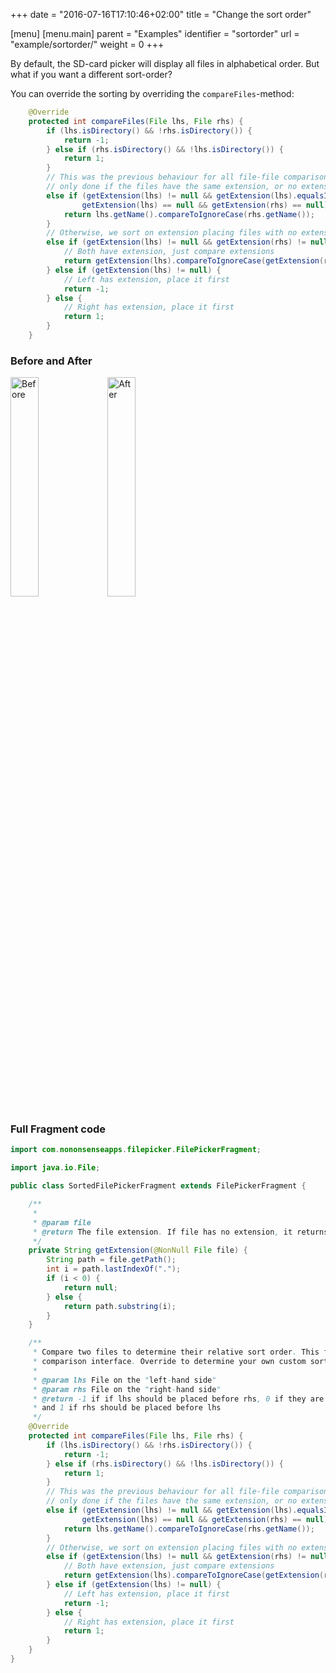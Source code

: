 +++
date = "2016-07-16T17:10:46+02:00"
title = "Change the sort order"

[menu]
  [menu.main]
    parent = "Examples"
    identifier = "sortorder"
    url = "example/sortorder/"
    weight = 0
+++

By default, the SD-card picker will display all files in alphabetical order. But what if you want a different sort-order?

You can override the sorting by overriding the `compareFiles`-method:

```java
    @Override
    protected int compareFiles(File lhs, File rhs) {
        if (lhs.isDirectory() && !rhs.isDirectory()) {
            return -1;
        } else if (rhs.isDirectory() && !lhs.isDirectory()) {
            return 1;
        }
        // This was the previous behaviour for all file-file comparisons. Now it's
        // only done if the files have the same extension, or no extension.
        else if (getExtension(lhs) != null && getExtension(lhs).equalsIgnoreCase(getExtension(rhs)) ||
                getExtension(lhs) == null && getExtension(rhs) == null) {
            return lhs.getName().compareToIgnoreCase(rhs.getName());
        }
        // Otherwise, we sort on extension placing files with no extension last.
        else if (getExtension(lhs) != null && getExtension(rhs) != null) {
            // Both have extension, just compare extensions
            return getExtension(lhs).compareToIgnoreCase(getExtension(rhs));
        } else if (getExtension(lhs) != null) {
            // Left has extension, place it first
            return -1;
        } else {
            // Right has extension, place it first
            return 1;
        }
    }
```

### Before and After
<img src="/screenshots/sorting_before.png" width="30%" alt="Before"/>
<img src="/screenshots/sorting_after.png" width="30%" alt="After"/>

### Full Fragment code

```java
import com.nononsenseapps.filepicker.FilePickerFragment;

import java.io.File;

public class SortedFilePickerFragment extends FilePickerFragment {

    /**
     *
     * @param file
     * @return The file extension. If file has no extension, it returns null.
     */
    private String getExtension(@NonNull File file) {
        String path = file.getPath();
        int i = path.lastIndexOf(".");
        if (i < 0) {
            return null;
        } else {
            return path.substring(i);
        }
    }

    /**
     * Compare two files to determine their relative sort order. This follows the usual
     * comparison interface. Override to determine your own custom sort order.
     *
     * @param lhs File on the "left-hand side"
     * @param rhs File on the "right-hand side"
     * @return -1 if if lhs should be placed before rhs, 0 if they are equal,
     * and 1 if rhs should be placed before lhs
     */
    @Override
    protected int compareFiles(File lhs, File rhs) {
        if (lhs.isDirectory() && !rhs.isDirectory()) {
            return -1;
        } else if (rhs.isDirectory() && !lhs.isDirectory()) {
            return 1;
        }
        // This was the previous behaviour for all file-file comparisons. Now it's
        // only done if the files have the same extension, or no extension.
        else if (getExtension(lhs) != null && getExtension(lhs).equalsIgnoreCase(getExtension(rhs)) ||
                getExtension(lhs) == null && getExtension(rhs) == null) {
            return lhs.getName().compareToIgnoreCase(rhs.getName());
        }
        // Otherwise, we sort on extension placing files with no extension last.
        else if (getExtension(lhs) != null && getExtension(rhs) != null) {
            // Both have extension, just compare extensions
            return getExtension(lhs).compareToIgnoreCase(getExtension(rhs));
        } else if (getExtension(lhs) != null) {
            // Left has extension, place it first
            return -1;
        } else {
            // Right has extension, place it first
            return 1;
        }
    }
}
```
